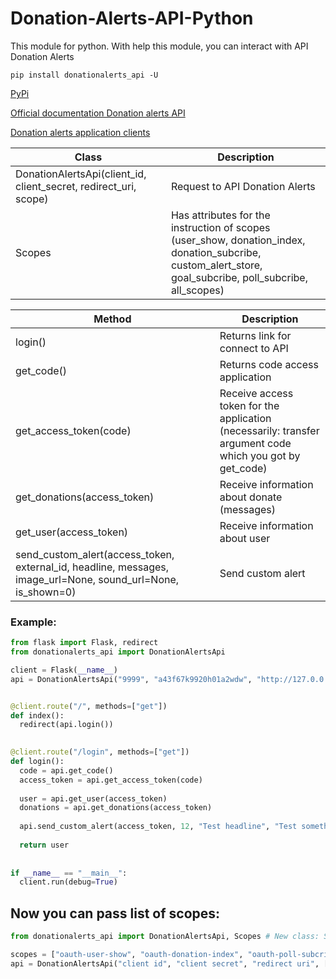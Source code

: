 # Donation-Alerts-API-Python
This module for python. With help this module, you can interact with API Donation Alerts

`pip install donationalerts_api -U`

[PyPi](https://pypi.org/project/donationalerts-api/)

[Official documentation Donation alerts API](https://www.donationalerts.com/apidoc)

[Donation alerts application clients](https://www.donationalerts.com/application/clients)


|Class|Description|
|----------|-----------|
|DonationAlertsApi(client_id, client_secret, redirect_uri, scope)|Request to API Donation Alerts|
|Scopes|Has attributes for the instruction of scopes (user_show, donation_index, donation_subcribe, custom_alert_store, goal_subcribe, poll_subcribe, all_scopes)|

|Method|Description|
|------|-----------|
|login()|Returns link for connect to API|
|get_code()|Returns code access application|
|get_access_token(code)|Receive access token for the application (necessarily: transfer argument code which you got by get_code)|
|get_donations(access_token)|Receive information about donate (messages)|
|get_user(access_token)|Receive information about user|
|send_custom_alert(access_token, external_id, headline, messages, image_url=None, sound_url=None, is_shown=0)|Send custom alert|


### Example:
```py
from flask import Flask, redirect
from donationalerts_api import DonationAlertsApi

client = Flask(__name__)
api = DonationAlertsApi("9999", "a43f67k9920h01a2wdw", "http://127.0.0.1:5000/login", "scopes")


@client.route("/", methods=["get"])
def index():
  redirect(api.login())
  

@client.route("/login", methods=["get"])
def login():
  code = api.get_code()
  access_token = api.get_access_token(code)
  
  user = api.get_user(access_token)
  donations = api.get_donations(access_token)
  
  api.send_custom_alert(access_token, 12, "Test headline", "Test something message...")
  
  return user
  
  
if __name__ == "__main__":
  client.run(debug=True)
```

## Now you can pass list of scopes:

```py
from donationalerts_api import DonationAlertsApi, Scopes # New class: Scopes

scopes = ["oauth-user-show", "oauth-donation-index", "oauth-poll-subcribe"] # Also right variant
api = DonationAlertsApi("client id", "client secret", "redirect uri", [Scopes.user_show, Scopes.donation_index]) # Or you can pass all scopes: Scopes.all_scopes
```